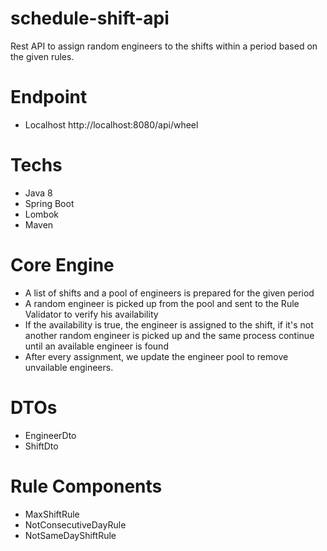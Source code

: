 # schedule-shift-api
Rest API to assign random engineers to the shifts within a period based on the given rules.

# Endpoint 
 - Localhost
 http://localhost:8080/api/wheel

 # Techs
 
 - Java 8
 - Spring Boot
 - Lombok
 - Maven


 # Core Engine 

 - A list of shifts and a pool of engineers is prepared for the given period
 - A random engineer is picked up from the pool and sent to the Rule Validator to verify his availability
 - If the availability is true, the engineer is assigned to the shift, if it's not another random engineer is picked up and the same process continue until an available engineer is found
 - After every assignment, we update the engineer pool to remove unvailable engineers.

 # DTOs

 - EngineerDto
 - ShiftDto

# Rule Components

 - MaxShiftRule
 - NotConsecutiveDayRule
 - NotSameDayShiftRule



 

